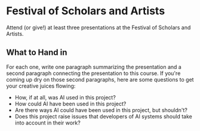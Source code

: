 # Festival of Scholars and Artists

Attend (or give!) at least three presentations at the Festival of Scholars and Artists.

## What to Hand in

For each one, write one paragraph summarizing the presentation and a second paragraph connecting the presentation to this course. If you're coming up dry on those second paragraphs, here are some questions to get your creative juices flowing:

- How, if at all, was AI used in this project?
- How could AI have been used in this project?
- Are there ways AI could have been used in this project, but shouldn't?
- Does this project raise issues that developers of AI systems should take into account in their work?
